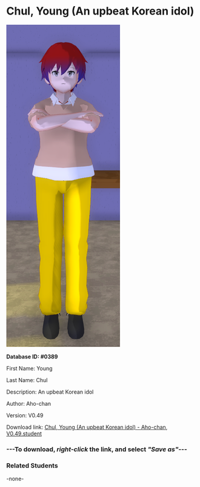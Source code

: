 # Chul, Young (An upbeat Korean idol)

<img src="../../Files/Images/Chul, Young (An upbeat Korean idol).png" title="Chul, Young (An upbeat Korean idol) - Aho-chan, V0.49">

**Database ID: #0389**

First Name: Young

Last Name: Chul

Description: An upbeat Korean idol

Author: Aho-chan

Version: V0.49

Download link: <a href="https://raw.githubusercontent.com/Arbiter1223/Daigaku-Gurashi-Custom-Students/master/Files/Student%20Files/Chul%2C%20Young%20(An%20upbeat%20Korean%20idol)%20-%20Aho-chan%2C%20V0.49.student">Chul, Young (An upbeat Korean idol) - Aho-chan, V0.49.student</a>

### ---**To download, _right-click_ the link, and select _"Save as"_**---

### Related Students

-none-
